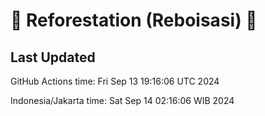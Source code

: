 
# 🌳 Reforestation (Reboisasi) 🌲

## Last Updated

GitHub Actions time: Fri Sep 13 19:16:06 UTC 2024

Indonesia/Jakarta time: Sat Sep 14 02:16:06 WIB 2024
